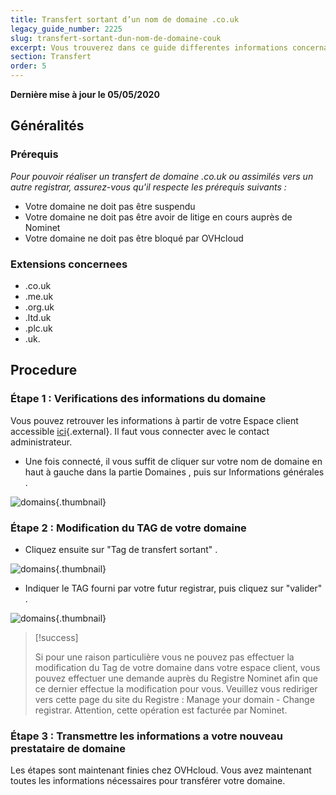 ```yaml
---
title: Transfert sortant d’un nom de domaine .co.uk
legacy_guide_number: 2225
slug: transfert-sortant-dun-nom-de-domaine-couk
excerpt: Vous trouverez dans ce guide differentes informations concernant le transfert sortant d’un nom de domaine ayant l’extension .co.uk ou assimilees vers un autre registrar.
section: Transfert
order: 5
---
```


**Dernière mise à jour le 05/05/2020**

## Généralités

### Prérequis
*Pour pouvoir réaliser un transfert de domaine .co.uk ou assimilés vers un autre registrar, assurez-vous qu'il respecte les prérequis suivants :*

- Votre domaine ne doit pas être suspendu
- Votre domaine ne doit pas être avoir de litige en cours auprès de Nominet
- Votre domaine ne doit pas être bloqué par OVHcloud


### Extensions concernees
- .co.uk
- .me.uk
- .org.uk
- .ltd.uk
- .plc.uk
- .uk.


## Procedure

### Étape 1 &#58; Verifications des informations du domaine
Vous pouvez retrouver les informations à partir de votre Espace client accessible [ici](https://ca.ovh.com/auth/?action=gotomanager){.external}. Il faut vous connecter avec le contact administrateur.

- Une fois connecté, il vous suffit de cliquer sur votre nom de domaine en haut à gauche dans la partie Domaines , puis sur Informations générales .


![domains](images/4266.png){.thumbnail}


### Étape 2 &#58; Modification du TAG de votre domaine
- Cliquez ensuite sur "Tag de transfert sortant" .


![domains](images/4267.png){.thumbnail}

- Indiquer le TAG fourni par votre futur registrar, puis cliquez sur "valider" .


![domains](images/4268.png){.thumbnail}



> [!success]
>
> Si pour une raison particulière vous ne pouvez pas effectuer la modification du
> Tag de votre domaine dans votre espace client, vous pouvez effectuer une demande
> auprès du Registre Nominet afin que ce dernier effectue la modification pour
> vous.
> Veuillez vous rediriger vers cette page du site du Registre : Manage your domain - Change registrar.
> Attention, cette opération est facturée par Nominet.
> 


### Étape 3 &#58; Transmettre les informations a votre nouveau prestataire de domaine
Les étapes sont maintenant finies chez OVHcloud. Vous avez maintenant toutes les informations nécessaires pour transférer votre domaine.
